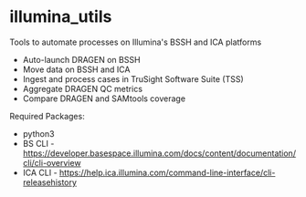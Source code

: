 # illumina_utils
Tools to automate processes on Illumina's BSSH and ICA platforms
- Auto-launch DRAGEN on BSSH
- Move data on BSSH and ICA
- Ingest and process cases in TruSight Software Suite (TSS)
- Aggregate DRAGEN QC metrics
- Compare DRAGEN and SAMtools coverage

Required Packages:
- python3 
- BS CLI - https://developer.basespace.illumina.com/docs/content/documentation/cli/cli-overview
- ICA CLI - https://help.ica.illumina.com/command-line-interface/cli-releasehistory
